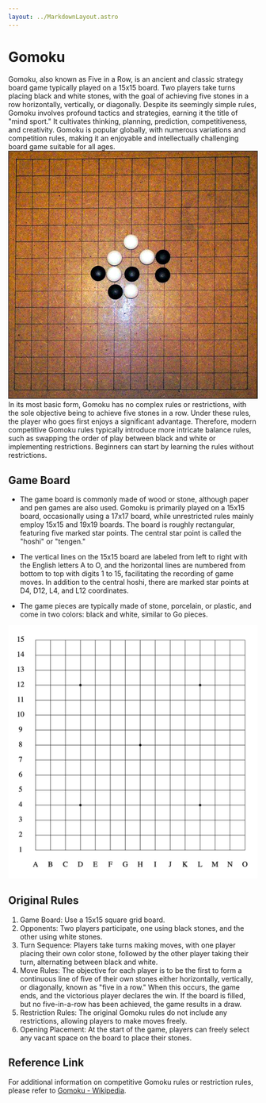 ```yaml
---
layout: ../MarkdownLayout.astro
---
```

# Gomoku
Gomoku, also known as Five in a Row, is an ancient and classic strategy board game typically played on a 15x15 board. Two players take turns placing black and white stones, with the goal of achieving five stones in a row horizontally, vertically, or diagonally. Despite its seemingly simple rules, Gomoku involves profound tactics and strategies, earning it the title of "mind sport." It cultivates thinking, planning, prediction, competitiveness, and creativity. Gomoku is popular globally, with numerous variations and competition rules, making it an enjoyable and intellectually challenging board game suitable for all ages.
![gomoku1](../assets/images/gomoku1.png)
In its most basic form, Gomoku has no complex rules or restrictions, with the sole objective being to achieve five stones in a row. Under these rules, the player who goes first enjoys a significant advantage. Therefore, modern competitive Gomoku rules typically introduce more intricate balance rules, such as swapping the order of play between black and white or implementing restrictions. Beginners can start by learning the rules without restrictions.

## Game Board

- The game board is commonly made of wood or stone, although paper and pen games are also used. Gomoku is primarily played on a 15x15 board, occasionally using a 17x17 board, while unrestricted rules mainly employ 15x15 and 19x19 boards. The board is roughly rectangular, featuring five marked star points. The central star point is called the "hoshi" or "tengen."
    
- The vertical lines on the 15x15 board are labeled from left to right with the English letters A to O, and the horizontal lines are numbered from bottom to top with digits 1 to 15, facilitating the recording of game moves. In addition to the central hoshi, there are marked star points at D4, D12, L4, and L12 coordinates.
    
- The game pieces are typically made of stone, porcelain, or plastic, and come in two colors: black and white, similar to Go pieces.

![gomoku2](../assets/images/gomoku2.png)

## Original Rules

1. Game Board: Use a 15x15 square grid board.
2. Opponents: Two players participate, one using black stones, and the other using white stones.
3. Turn Sequence: Players take turns making moves, with one player placing their own color stone, followed by the other player taking their turn, alternating between black and white.
4. Move Rules: The objective for each player is to be the first to form a continuous line of five of their own stones either horizontally, vertically, or diagonally, known as "five in a row." When this occurs, the game ends, and the victorious player declares the win. If the board is filled, but no five-in-a-row has been achieved, the game results in a draw.
5. Restriction Rules: The original Gomoku rules do not include any restrictions, allowing players to make moves freely.
6. Opening Placement: At the start of the game, players can freely select any vacant space on the board to place their stones.

## Reference Link

For additional information on competitive Gomoku rules or restriction rules, please refer to [Gomoku - Wikipedia](https://en.wikipedia.org/wiki/Gomoku).
